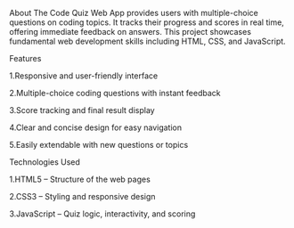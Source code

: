 About
The Code Quiz Web App provides users with multiple-choice questions on coding topics. It tracks their progress and scores in real time, offering immediate feedback on answers. This project showcases fundamental web development skills including HTML, CSS, and JavaScript.

Features


1.Responsive and user-friendly interface

2.Multiple-choice coding questions with instant feedback

3.Score tracking and final result display

4.Clear and concise design for easy navigation

5.Easily extendable with new questions or topics

Technologies Used


1.HTML5 – Structure of the web pages

2.CSS3 – Styling and responsive design

3.JavaScript – Quiz logic, interactivity, and scoring
